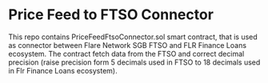 # Price Feed to FTSO Connector
This repo contains PriceFeedFtsoConnector.sol smart contract, that is used as connector between Flare Network SGB FTSO and FLR Finance Loans ecosystem. The contract fetch data from the FTSO and correct decimal precision (raise precision form 5 decimals used in FTSO to 18 decimals used in Flr Finance Loans ecosystem).